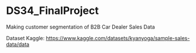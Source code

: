 # DS34_FinalProject
Making customer segmentation of B2B Car Dealer Sales Data

Dataset Kaggle: https://www.kaggle.com/datasets/kyanyoga/sample-sales-data/data
